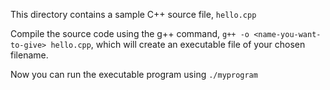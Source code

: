 This directory contains a sample C++ source file, `hello.cpp` 

Compile the source code using the g++ command, `g++ -o <name-you-want-to-give> hello.cpp`, which will create an executable file of your chosen filename.

Now you can run the executable program using `./myprogram`

